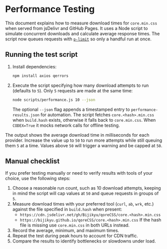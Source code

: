 # Performance Testing

This document explains how to measure download times for `core.min.css` when served from jsDelivr and GitHub Pages. It uses a Node script to simulate concurrent downloads and calculate average response times. The script now queues requests with [`p-limit`](https://www.npmjs.com/package/p-limit) so only a handful run at once.

## Running the test script

1. Install dependencies:
   ```bash
   npm install axios qerrors
   ```
2. Execute the script specifying how many download attempts to run (defaults to `5`). Only `5` requests are made at the same time:
   ```bash
   node scripts/performance.js 10 --json
   ```
   The optional `--json` flag appends a timestamped entry to `performance-results.json` for automation. The script fetches `core.<hash>.min.css` when `build.hash` exists, otherwise it falls back to `core.min.css`. When `CODEX=True` it mocks network calls for offline testing.

The output shows the average download time in milliseconds for each provider. Increase the value up to `50` to run more attempts while still queuing them `5` at a time. Values above `50` will trigger a warning and be capped at `50`.

## Manual checklist

If you prefer testing manually or need to verify results with tools of your choice, use the following steps:

1. Choose a reasonable run count, such as 10 download attempts, keeping in mind the script will cap values at `50` and queue requests in groups of `5`.
2. Measure download times with your preferred tool (`curl`, `ab`, `wrk`, etc.) against the file specified in `build.hash` when present:
   - `https://cdn.jsdelivr.net/gh/Bijikyu/qoreCSS/core.<hash>.min.css`
   - `https://bijikyu.github.io/qoreCSS/core.<hash>.min.css`
   If the hash file is missing use `core.min.css` in both URLs instead.
3. Record the average, minimum, and maximum times.
4. Repeat the test during peak hours to account for CDN traffic.
5. Compare the results to identify bottlenecks or slowdowns under load.
